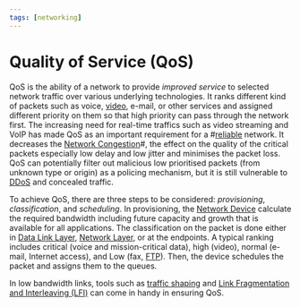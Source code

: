 ```yaml
---
tags: [networking]
---
```


# Quality of Service (QoS)

QoS is the ability of a network to provide *improved service* to selected
network traffic over various underlying technologies. It ranks different kind of
packets such as voice, [video](202302201418.md), e-mail, or other services and
assigned different priority on them so that high priority can pass through the
network first. The increasing need for real-time traffics such as video
streaming and VoIP has made QoS as an important requirement for a
#[reliable](202210012123.md) network. It decreases the [Network Congestion](202209302043.md)#,
the effect on the quality of the critical packets especially low delay and low
jitter and minimises the packet loss. QoS can potentially filter out malicious
low prioritised packets (from unknown type or origin) as a policing mechanism,
but it is still vulnerable to [DDoS](202209262115.md) and concealed traffic.

To achieve QoS, there are three steps to be considered: *provisioning*,
*classification*, and *scheduling*. In provisioning, the [Network Device](202207051821.md)
calculate the required bandwidth including future capacity and growth that is
available for all applications. The classification on the packet is done either
in [Data Link Layer](202206131651.md), [Network Layer](202206131702.md), or at
the endpoints. A typical ranking includes critical (voice and mission-critical
data), high (video), normal (e-mail, Internet access), and Low (fax, [FTP](202210221515.md)).
Then, the device schedules the packet and assigns them to the queues.

In low bandwidth links, tools such as [traffic shaping](202302201414.md) and
[Link Fragmentation and Interleaving (LFI)](202302201415.md) can come in handy
in ensuring QoS.
